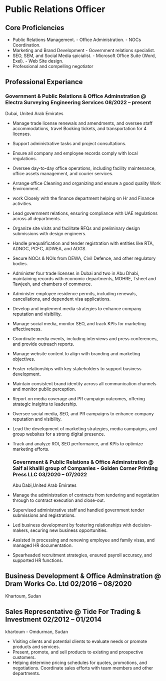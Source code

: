 # Public Relations Officer
## Core Proficiencies
- Public Relations Management.                   - Office Administration.                            - NOCs Coordination.
- Marketing and Brand Development            - Government relations specialist.
- SEO, SEM, and Social Media spicialist.      - Microsoft Office Suite (Word, Exel).    - Web Site design.
- Professional and compelling negotiator

## Professional Experiance 

### Government & Public Relations & Office Adminstration @ Electra Surveying Engineering Services    08/2022 – present
Dubai, United Arab Emirates

- Manage trade license renewals and amendments, and oversee staff
accommodations, travel Booking tickets, and transportation for 4 licenses.
- Support administrative tasks and project consultations.
- Ensure all company and employee records comply with local regulations.
- Oversee day-to-day office operations, including facility maintenance, office assets
management, and courier services.
- Arrange office Cleaning and organizing and ensure a good quality Work
Environment.
- work Closely with the finance department helping on Hr and Finance activities.
- Lead government relations, ensuring compliance with UAE regulations across all
departments.
- Organize site visits and facilitate RFQs and preliminary design submissions with
design engineers.
- Handle prequalification and tender registration with entities like RTA, ADNOC, PCFC,
ADWEA, and ADGS.
- Secure NOCs & NOIs from DEWA, Civil Defence, and other regulatory bodies.
- Administer four trade licenses in Dubai and two in Abu Dhabi, maintaining records
with economic departments, MOHRE, Tsheel and Tawjeeh, and chambers of
commerce.
- Administer employee residence permits, including renewals, cancellations, and
dependent visa applications.
- Develop and implement media strategies to enhance company reputation and
visibility.
- Manage social media, monitor SEO, and track KPIs for marketing effectiveness.
- Coordinate media events, including interviews and press conferences, and provide
outreach reports.
- Manage website content to align with branding and marketing objectives.
- Foster relationships with key stakeholders to support business development.
- Maintain consistent brand identity across all communication channels and monitor 
public perception.
- Report on media coverage and PR campaign outcomes, offering strategic insights
to leadership.
- Oversee social media, SEO, and PR campaigns to enhance company reputation and
visibility.
- Lead the development of marketing strategies, media campaigns, and group
websites for a strong digital presence.
- Track and analyze ROI, SEO performance, and KPIs to optimize marketing efforts.

  ### Government & Public Relations & Office Adminstration @ Saif al khalili group of Companies - Golden Corner Printing Press LLC   03/2020 – 07/2022
  Abu Dabi,United Arab Emirates
- Manage the administration of contracts from tendering and negotiation through to
contract execution and close-out.
- Supervised administrative staff and handled government tender submissions and
registrations.
- Led business development by fostering relationships with decision-makers, securing
new business opportunities.
- Assisted in processing and renewing employee and family visas, and managed HR
documentation.
- Spearheaded recruitment strategies, ensured payroll accuracy, and supported HR
functions.
## Business Development  & Office Adminstration @ Dram Works Co. Ltd 02/2016 – 08/2020
Khartoum, Sudan
## Sales Representative @ Tide For Trading & Investment 02/2012 – 01/2014
khartoum - Omdurman, Sudan
- Visiting clients and potential clients to evaluate needs or promote products and
services.
- Present, promote, and sell products to existing and prospective customers.
- Helping determine pricing schedules for quotes, promotions, and negotiations.
 Coordinate sales efforts with team members and other departments.

